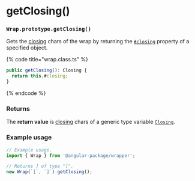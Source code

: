 # getClosing()

### `Wrap.prototype.getClosing()`

Gets the [closing](../../../library/basic-concepts.md#closing) chars of the wrap by returning the [`#closing`](../properties/#closing-closing) property of a specified object.

{% code title="wrap.class.ts" %}
```typescript
public getClosing(): Closing {
  return this.#closing;
}
```
{% endcode %}

### Returns

The **return value** is [closing](../accessors/#wrap.prototype.closing) chars of a generic type variable [`Closing`](../../generic-type-variables.md#wrap-closing).

### Example usage

```typescript
// Example usage.
import { Wrap } from '@angular-package/wrapper';

// Returns ] of type "]".
new Wrap(`[`, `]`).getClosing();
```
